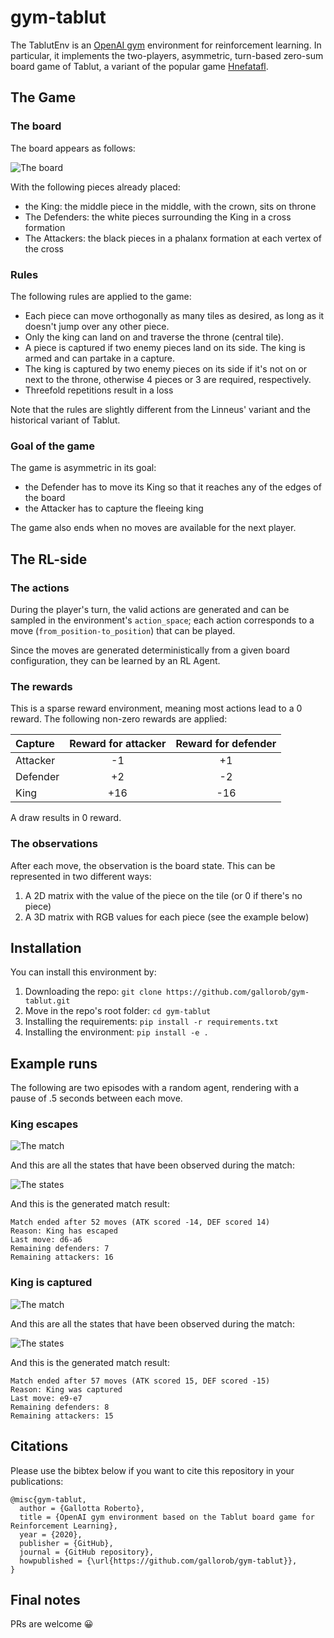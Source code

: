 # gym-tablut

The TablutEnv is an [OpenAI gym](https://gym.openai.com/) environment for reinforcement learning. In particular, it
implements the two-players, asymmetric, turn-based zero-sum board game of Tablut, a variant of the popular
game [Hnefatafl](https://en.wikipedia.org/wiki/Tafl_games).

## The Game
### The board
The board appears as follows:

![The board](gym_tablut/docs/board.png?raw=True)

With the following pieces already placed:
* the King: the middle piece in the middle, with the crown, sits on throne
* The Defenders: the white pieces surrounding the King in a cross formation
* The Attackers: the black pieces in a phalanx formation at each vertex of the cross

### Rules
The following rules are applied to the game:
- Each piece can move orthogonally as many tiles as desired, as long as it doesn't jump over any other piece.
- Only the king can land on and traverse the throne (central tile).
- A piece is captured if two enemy pieces land on its side. The king is armed and can partake in a capture.
- The king is captured by two enemy pieces on its side if it's not on or next to the throne, otherwise 4 pieces or 3 are
required, respectively.
- Threefold repetitions result in a loss

Note that the rules are slightly different from the Linneus' variant and the historical variant of Tablut.

### Goal of the game
The game is asymmetric in its goal:
- the Defender has to move its King so that it reaches any of the edges of the board
- the Attacker has to capture the fleeing king

The game also ends when no moves are available for the next player.

## The RL-side
### The actions
During the player's turn, the valid actions are generated and can be sampled in the environment's `action_space`; each action
corresponds to a move (`from_position-to_position`) that can be played.

Since the moves are generated deterministically from a given board configuration, they can be learned by an RL Agent.

### The rewards
This is a sparse reward environment, meaning most actions lead to a 0 reward. The following non-zero rewards are applied:

| Capture  | Reward for attacker | Reward for defender |
|:---------|:-------------------:|:-------------------:|
| Attacker | -1                  | +1                  |
| Defender | +2                  | -2                  |
| King     | +16                 | -16                 |

A draw results in 0 reward.

### The observations
After each move, the observation is the board state. This can be represented in two different ways:
1. A 2D matrix with the value of the piece on the tile (or 0 if there's no piece)
2. A 3D matrix with RGB values for each piece (see the example below)

## Installation
You can install this environment by:
1. Downloading the repo: `git clone https://github.com/gallorob/gym-tablut.git`
2. Move in the repo's root folder: `cd gym-tablut`
3. Installing the requirements: `pip install -r requirements.txt`
4. Installing the environment: `pip install -e .`

## Example runs
The following are two episodes with a random agent, rendering with a pause of .5 seconds between each move.

### King escapes

![The match](gym_tablut/docs/ep_2.gif?raw=True)

And this are all the states that have been observed during the match:

![The states](gym_tablut/docs/ep_2.png?raw=True)

And this is the generated match result:
```
Match ended after 52 moves (ATK scored -14, DEF scored 14)
Reason: King has escaped
Last move: d6-a6
Remaining defenders: 7
Remaining attackers: 16
```

### King is captured

![The match](gym_tablut/docs/ep_4.gif?raw=True)

And this are all the states that have been observed during the match:

![The states](gym_tablut/docs/ep_4.png?raw=True)

And this is the generated match result:
```
Match ended after 57 moves (ATK scored 15, DEF scored -15)
Reason: King was captured
Last move: e9-e7
Remaining defenders: 8
Remaining attackers: 15
```

## Citations
Please use the bibtex below if you want to cite this repository in your publications:
```
@misc{gym-tablut,
  author = {Gallotta Roberto},
  title = {OpenAI gym environment based on the Tablut board game for Reinforcement Learning},
  year = {2020},
  publisher = {GitHub},
  journal = {GitHub repository},
  howpublished = {\url{https://github.com/gallorob/gym-tablut}},
}
```

## Final notes
PRs are welcome 😀